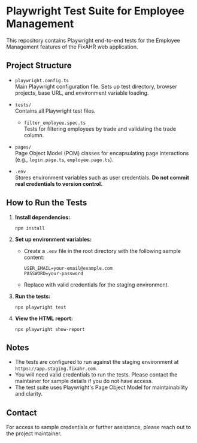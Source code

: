 # Playwright Test Suite for Employee Management

This repository contains Playwright end-to-end tests for the Employee Management features of the FixAHR web application.

## Project Structure

- `playwright.config.ts`  
  Main Playwright configuration file. Sets up test directory, browser projects, base URL, and environment variable loading.

- `tests/`  
  Contains all Playwright test files.
  - `filter_employee.spec.ts`  
    Tests for filtering employees by trade and validating the trade column.

- `pages/`  
  Page Object Model (POM) classes for encapsulating page interactions (e.g., `login.page.ts`, `employee.page.ts`).

- `.env`  
  Stores environment variables such as user credentials. **Do not commit real credentials to version control.**

## How to Run the Tests

1. **Install dependencies:**
   ```
   npm install
   ```

2. **Set up environment variables:**
   - Create a `.env` file in the root directory with the following sample content:
     ```
     USER_EMAIL=your-email@example.com
     PASSWORD=your-password
     ```
   - Replace with valid credentials for the staging environment.

3. **Run the tests:**
   ```
   npx playwright test
   ```

4. **View the HTML report:**
   ```
   npx playwright show-report
   ```

## Notes

- The tests are configured to run against the staging environment at `https://app.staging.fixahr.com`.
- You will need valid credentials to run the tests. Please contact the maintainer for sample details if you do not have access.
- The test suite uses Playwright's Page Object Model for maintainability and clarity.

## Contact

For access to sample credentials or further assistance, please reach out to the project maintainer.
